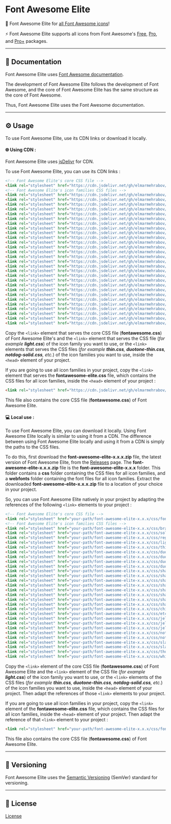 # Font Awesome Elite

:blue_heart: Font Awesome Elite for [all Font Awesome icons](https://fontawesome.com/icons)!

:zap: Font Awesome Elite supports all icons from Font Awesome's [Free](https://fontawesome.com/search?ic=free), [Pro](https://fontawesome.com/search?ic=pro-collection), and [Pro+](https://fontawesome.com/search?ic=pro-plus-collection) packages.

***

## :blue_book: Documentation

Font Awesome Elite uses [Font Awesome documentation](https://docs.fontawesome.com).

The development of Font Awesome Elite follows the development of Font Awesome, and the core of Font Awesome Elite has the same structure as the core of Font Awesome.

Thus, Font Awesome Elite uses the Font Awesome documentation.

***

## :gear: Usage

To use Font Awesome Elite, use its CDN links or download it locally.

#### :globe_with_meridians: Using CDN :

Font Awesome Elite uses [jsDelivr](https://jsdelivr.com) for CDN.

To use Font Awesome Elite, you can use its CDN links :

```html
<!-- Font Awesome Elite's core CSS file -->
<link rel="stylesheet" href="https://cdn.jsdelivr.net/gh/elmarmehrabov/Font-Awesome-Elite@main/css/fontawesome.css" integrity="" crossorigin="anonymous">
<!-- Font Awesome Elite's icon families CSS files -->
<link rel="stylesheet" href="https://cdn.jsdelivr.net/gh/elmarmehrabov/Font-Awesome-Elite@main/css/brands.css" integrity="" crossorigin="anonymous">
<link rel="stylesheet" href="https://cdn.jsdelivr.net/gh/elmarmehrabov/Font-Awesome-Elite@main/css/solid.css" integrity="" crossorigin="anonymous">
<link rel="stylesheet" href="https://cdn.jsdelivr.net/gh/elmarmehrabov/Font-Awesome-Elite@main/css/regular.css" integrity="" crossorigin="anonymous">
<link rel="stylesheet" href="https://cdn.jsdelivr.net/gh/elmarmehrabov/Font-Awesome-Elite@main/css/light.css" integrity="" crossorigin="anonymous">
<link rel="stylesheet" href="https://cdn.jsdelivr.net/gh/elmarmehrabov/Font-Awesome-Elite@main/css/thin.css" integrity="" crossorigin="anonymous">
<link rel="stylesheet" href="https://cdn.jsdelivr.net/gh/elmarmehrabov/Font-Awesome-Elite@main/css/duotone.css" integrity="" crossorigin="anonymous">
<link rel="stylesheet" href="https://cdn.jsdelivr.net/gh/elmarmehrabov/Font-Awesome-Elite@main/css/duotone-regular.css" integrity="" crossorigin="anonymous">
<link rel="stylesheet" href="https://cdn.jsdelivr.net/gh/elmarmehrabov/Font-Awesome-Elite@main/css/duotone-light.css" integrity="" crossorigin="anonymous">
<link rel="stylesheet" href="https://cdn.jsdelivr.net/gh/elmarmehrabov/Font-Awesome-Elite@main/css/duotone-thin.css" integrity="" crossorigin="anonymous">
<link rel="stylesheet" href="https://cdn.jsdelivr.net/gh/elmarmehrabov/Font-Awesome-Elite@main/css/sharp-solid.css" integrity="" crossorigin="anonymous">
<link rel="stylesheet" href="https://cdn.jsdelivr.net/gh/elmarmehrabov/Font-Awesome-Elite@main/css/sharp-regular.css" integrity="" crossorigin="anonymous">
<link rel="stylesheet" href="https://cdn.jsdelivr.net/gh/elmarmehrabov/Font-Awesome-Elite@main/css/sharp-light.css" integrity="" crossorigin="anonymous">
<link rel="stylesheet" href="https://cdn.jsdelivr.net/gh/elmarmehrabov/Font-Awesome-Elite@main/css/sharp-thin.css" integrity="" crossorigin="anonymous">
<link rel="stylesheet" href="https://cdn.jsdelivr.net/gh/elmarmehrabov/Font-Awesome-Elite@main/css/sharp-duotone-solid.css" integrity="" crossorigin="anonymous">
<link rel="stylesheet" href="https://cdn.jsdelivr.net/gh/elmarmehrabov/Font-Awesome-Elite@main/css/sharp-duotone-regular.css" integrity="" crossorigin="anonymous">
<link rel="stylesheet" href="https://cdn.jsdelivr.net/gh/elmarmehrabov/Font-Awesome-Elite@main/css/sharp-duotone-light.css" integrity="" crossorigin="anonymous">
<link rel="stylesheet" href="https://cdn.jsdelivr.net/gh/elmarmehrabov/Font-Awesome-Elite@main/css/sharp-duotone-thin.css" integrity="" crossorigin="anonymous">
<link rel="stylesheet" href="https://cdn.jsdelivr.net/gh/elmarmehrabov/Font-Awesome-Elite@main/css/chisel-regular.css" integrity="" crossorigin="anonymous">
<link rel="stylesheet" href="https://cdn.jsdelivr.net/gh/elmarmehrabov/Font-Awesome-Elite@main/css/etch-solid.css" integrity="" crossorigin="anonymous">
<link rel="stylesheet" href="https://cdn.jsdelivr.net/gh/elmarmehrabov/Font-Awesome-Elite@main/css/jelly-regular.css" integrity="" crossorigin="anonymous">
<link rel="stylesheet" href="https://cdn.jsdelivr.net/gh/elmarmehrabov/Font-Awesome-Elite@main/css/jelly-fill-regular.css" integrity="" crossorigin="anonymous">
<link rel="stylesheet" href="https://cdn.jsdelivr.net/gh/elmarmehrabov/Font-Awesome-Elite@main/css/jelly-duo-regular.css" integrity="" crossorigin="anonymous">
<link rel="stylesheet" href="https://cdn.jsdelivr.net/gh/elmarmehrabov/Font-Awesome-Elite@main/css/notdog-solid.css" integrity="" crossorigin="anonymous">
<link rel="stylesheet" href="https://cdn.jsdelivr.net/gh/elmarmehrabov/Font-Awesome-Elite@main/css/notdog-duo-solid.css" integrity="" crossorigin="anonymous">
<link rel="stylesheet" href="https://cdn.jsdelivr.net/gh/elmarmehrabov/Font-Awesome-Elite@main/css/slab-regular.css" integrity="" crossorigin="anonymous">
<link rel="stylesheet" href="https://cdn.jsdelivr.net/gh/elmarmehrabov/Font-Awesome-Elite@main/css/slab-press-regular.css" integrity="" crossorigin="anonymous">
<link rel="stylesheet" href="https://cdn.jsdelivr.net/gh/elmarmehrabov/Font-Awesome-Elite@main/css/thumbprint-light.css" integrity="" crossorigin="anonymous">
<link rel="stylesheet" href="https://cdn.jsdelivr.net/gh/elmarmehrabov/Font-Awesome-Elite@main/css/whiteboard-semibold.css" integrity="" crossorigin="anonymous">
```

Copy the `<link>` element that serves the core CSS file (**fontawesome.css**) of Font Awesome Elite's and the `<link>` element that serves the CSS file (*for example **light.css***) of the icon family you want to use, or the `<link>` elements that serves the CSS files (*for example **thin.css**, **duotone-thin.css**, **notdog-solid.css**, etc.*) of the icon families you want to use, inside the `<head>` element of your project.

If you are going to use all icon families in your project, copy the `<link>` element that serves the **fontawesome-elite.css** file, which contains the CSS files for all icon families, inside the `<head>` element of your project :

```html
<link rel="stylesheet" href="https://cdn.jsdelivr.net/gh/elmarmehrabov/Font-Awesome-Elite@main/css/fontawesome-elite.css" integrity="" crossorigin="anonymous">
```

This file also contains the core CSS file (**fontawesome.css**) of Font Awesome Elite.

#### :computer: Local use :

To use Font Awesome Elite, you can download it locally. Using Font Awesome Elite locally is similar to using it from a CDN. The difference between using Font Awesome Elite locally and using it from a CDN is simply the paths to the CSS files.

To do this, first download the **font-awesome-elite-x.x.x.zip** file, the latest version of Font Awesome Elite, from the [Releases](https://github.com/elmarmehrabov/Font-Awesome-Elite/releases) page. The **font-awesome-elite-x.x.x.zip** file is the **font-awesome-elite-x.x.x** folder. This folder contains a **css** folder containing the CSS files for all icon families, and a **webfonts** folder containing the font files for all icon families. Extract the downloaded **font-awesome-elite-x.x.x.zip** file to a location of your choice in your project.

So, you can use Font Awesome Elite natively in your project by adapting the references of the following `<link>` elements to your project :

```html
<!-- Font Awesome Elite's core CSS file -->
<link rel="stylesheet" href="your-path/font-awesome-elite-x.x.x/css/fontawesome.css">
<!-- Font Awesome Elite's icon families CSS files -->
<link rel="stylesheet" href="your-path/font-awesome-elite-x.x.x/css/brands.css">
<link rel="stylesheet" href="your-path/font-awesome-elite-x.x.x/css/solid.css">
<link rel="stylesheet" href="your-path/font-awesome-elite-x.x.x/css/regular.css">
<link rel="stylesheet" href="your-path/font-awesome-elite-x.x.x/css/light.css">
<link rel="stylesheet" href="your-path/font-awesome-elite-x.x.x/css/thin.css">
<link rel="stylesheet" href="your-path/font-awesome-elite-x.x.x/css/duotone.css">
<link rel="stylesheet" href="your-path/font-awesome-elite-x.x.x/css/duotone-regular.css">
<link rel="stylesheet" href="your-path/font-awesome-elite-x.x.x/css/duotone-light.css">
<link rel="stylesheet" href="your-path/font-awesome-elite-x.x.x/css/duotone-thin.css">
<link rel="stylesheet" href="your-path/font-awesome-elite-x.x.x/css/sharp-solid.css">
<link rel="stylesheet" href="your-path/font-awesome-elite-x.x.x/css/sharp-regular.css">
<link rel="stylesheet" href="your-path/font-awesome-elite-x.x.x/css/sharp-light.css">
<link rel="stylesheet" href="your-path/font-awesome-elite-x.x.x/css/sharp-thin.css">
<link rel="stylesheet" href="your-path/font-awesome-elite-x.x.x/css/sharp-duotone-solid.css">
<link rel="stylesheet" href="your-path/font-awesome-elite-x.x.x/css/sharp-duotone-regular.css">
<link rel="stylesheet" href="your-path/font-awesome-elite-x.x.x/css/sharp-duotone-light.css">
<link rel="stylesheet" href="your-path/font-awesome-elite-x.x.x/css/sharp-duotone-thin.css">
<link rel="stylesheet" href="your-path/font-awesome-elite-x.x.x/css/chisel-regular.css">
<link rel="stylesheet" href="your-path/font-awesome-elite-x.x.x/css/etch-solid.css">
<link rel="stylesheet" href="your-path/font-awesome-elite-x.x.x/css/jelly-regular.css">
<link rel="stylesheet" href="your-path/font-awesome-elite-x.x.x/css/jelly-fill-regular.css">
<link rel="stylesheet" href="your-path/font-awesome-elite-x.x.x/css/jelly-duo-regular.css">
<link rel="stylesheet" href="your-path/font-awesome-elite-x.x.x/css/notdog-solid.css">
<link rel="stylesheet" href="your-path/font-awesome-elite-x.x.x/css/notdog-duo-solid.css">
<link rel="stylesheet" href="your-path/font-awesome-elite-x.x.x/css/slab-regular.css">
<link rel="stylesheet" href="your-path/font-awesome-elite-x.x.x/css/slab-press-regular.css">
<link rel="stylesheet" href="your-path/font-awesome-elite-x.x.x/css/thumbprint-light.css">
<link rel="stylesheet" href="your-path/font-awesome-elite-x.x.x/css/whiteboard-semibold.css">
```

Copy the `<link>` element of the core CSS file (**fontawesome.css**) of Font Awesome Elite and the `<link>` element of the CSS file (*for example **light.css***) of the icon family you want to use, or the `<link>` elements of the CSS files (*for example **thin.css**, **duotone-thin.css**, **notdog-solid.css**, etc.*) of the icon families you want to use, inside the `<head>` element of your project. Then adapt the references of those `<link>` elements to your project.

If you are going to use all icon families in your project, copy the `<link>` element of the **fontawesome-elite.css** file, which contains the CSS files for all icon families, inside the `<head>` element of your project. Then adapt the reference of that `<link>` element to your project :

```html
<link rel="stylesheet" href="your-path/font-awesome-elite-x.x.x/css/fontawesome-elite.css">
```

This file also contains the core CSS file (**fontawesome.css**) of Font Awesome Elite.

***

## :round_pushpin: Versioning

Font Awesome Elite uses the [Semantic Versioning](https://semver.org) (SemVer) standard for versioning.

***

## :page_facing_up: License

[License](https://github.com/elmarmehrabov/Font-Awesome-Elite/blob/main/LICENSE)
